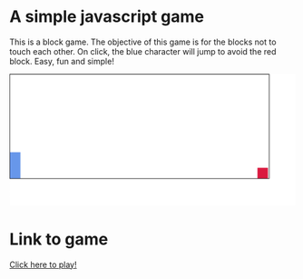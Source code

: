 # A simple javascript game

This is a block game. The objective of this game is for the blocks not to touch each other. On click, the blue character will jump to avoid the red block. Easy, fun and simple!

![Screen Shot of Block Game](game.png)

# Link to game
[Click here to play!](https://trivera777.github.io/Game/)